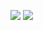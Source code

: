 ![](http://latex.codecogs.com/gif.latex?\\prod%20(n)_{i}+1)
![](http://www.raywenderlich.com/wp-content/uploads/2015/11/Octocat.png)
